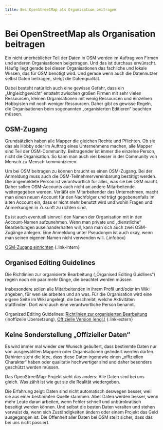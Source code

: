 ```yaml
---
title: Bei OpenStreetMap als Organisation beitragen
---
```


# Bei OpenStreetMap als Organisation beitragen

Ein nicht unerheblicher Teil der Daten in OSM werden im Auftrag von Firmen und
anderen Organisationen beigetragen. Und das ist durchaus erwünscht. Häufig
liegt gerade bei diesen Organisationen das fachliche und lokale Wissen, das für
OSM benötigt wird. Und gerade wenn auch die Datennutzer selbst Daten beitragen,
steigt die Datenqualität.

Dabei besteht natürlich auch eine gewisse Gefahr, dass ein „Ungleichgewicht“
entsteht zwischen großen Firmen mit sehr vielen Ressourcen, kleinen
Organisationen mit wenig Ressourcen und einzelnen Hobbyisten mit noch weniger
Ressourcen. Daher gibt es gewisse Regeln, die Organisationen beim sogenannten
„organisierten Editieren“ beachten müssen.

## OSM-Zugang

Grundsätzlich haben alle Mapper die gleichen Rechte und Pflichten. Ob sie das
als Hobby oder im Auftrag eines Unternehmens machen, alle Mapper sind Teil der
OSM-Community. Beitragender ist immer die einzelne Person, nicht die
Organisation. So kann man auch viel besser in der Community von Mensch zu
Mensch kommunizieren.

Um bei OSM beitragen zu können braucht es einen OSM-Zugang. Bei der Anmeldung
muss auch die OSM-Teilnehmervereinbarung bestätigt werden. Die angemeldete
Person ist verantwortlich für alles, was sie bei OSM macht. Daher sollen
OSM-Accounts auch nicht an andere Mitarbeitende weitergegeben werden. Verläßt
ein Mitarbeitender das Unternehmen, macht man einen neuen Account für den
Nachfolger und trägt gegebenenfalls im alten Account ein, dass er nicht mehr
benutzt wird und wohin Fragen und Anmerkungen in Zukunft zu richten sind.

Es ist auch eventuell sinnvoll den Namen der Organisation mit in den
Account-Namen aufzunehmen. Wenn man private und „dienstliche“ Bearbeitungen
auseinanderhalten will, kann man sich auch zwei OSM-Zugänge anlegen. Eine
Anmeldung unter Pseudonym ist auch okay, wenn man seinen eigenen Namen nicht
verwenden will.
{.infobox}

[OSM-Zugang einrichten](/beitragen/osm-zugang/)
{.link-intern}

## Organised Editing Guidelines

Die Richtlinien zur organisierte Bearbeitung („Organised Editing Guidlines“)
regeln noch ein paar mehr Dinge, die beachtet werden müssen.

Insbesondere sollen alle Mitarbeitenden in ihrem Profil und/oder im Wiki
angeben, für wen sie arbeiten und an was. Für die Organisation wird eine eigene
Seite im Wiki angelegt, die beschreibt, welche Aktivitäten stattfinden. Dort
wird auch eine verantwortliche Person benannt.

Organized Editing Guidelines:
[Richtlinien zur organisierten Bearbeitung](https://wiki.openstreetmap.org/wiki/DE:Organised_Editing_Guidelines) (inoffizelle Übersetzung),
[Offizielle Version (engl.)](https://osmfoundation.org/wiki/Organised_Editing_Guidelines)
{.link-extern}

## Keine Sonderstellung „Offizieller Daten“

Es wird immer mal wieder der Wunsch geäußert, dass bestimmte Daten nur von
ausgewählten Mappern oder Organisationen geändert werden dürfen. Dahinter steht
die Idee, dass diese Daten irgendwie einen „offiziellen Charakter“ haben oder
qualitativ hochwertiger sind und daher besonders geschützt werden müssen.

Das OpenStreetMap-Projekt sieht das anders: Alle Daten sind bei uns gleich. Was
zählt ist wie gut sie die Realität wiedergeben.

Die Erfahrung zeigt: Daten sind nicht automatisch deswegen besser, weil sie aus
einer bestimmten Quelle stammen. Aber Daten werden besser, wenn mehr Leute
daran arbeiten, wenn Fehler schnell und unbürokratisch beseitigt werden können.
Und selbst die besten Daten veralten und stehen verwaist da, wenn sich
Zuständigkeiten ändern oder einem Projekt das Geld ausgegangen ist. Die
Offenheit aller Daten bei OSM stellt sicher, dass das bei uns nicht passiert.

